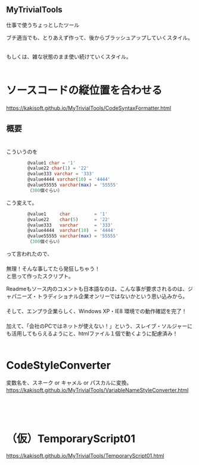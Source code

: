 ## MyTrivialTools
仕事で使うちょっとしたツール      
      
ブチ適当でも、とりあえず作って、後からブラッシュアップしていくスタイル。    
      
もしくは、雑な状態のまま使い続けていくスタイル。  
         
　        
# ソースコードの縦位置を合わせる
https://kakisoft.github.io/MyTrivialTools/CodeSyntaxFormatter.html
　  
## 概要
　  
こういうのを
```sql
        @value1 char = '1'
        @value22 char(1) = '22'
        @value333 varchar = '333'
        @value4444 varchar(10) = '4444'
        @value55555 varchar(max) = '55555'
        （300個ぐらい）
```
こう変えて。
```sql
        @value1     char         = '1'
        @value22    char(5)      = '22'
        @value333   varchar      = '333'
        @value4444  varchar(10)  = '4444'
        @value55555 varchar(max) = '55555'
        （300個ぐらい）
```
って言われたので、  
　  
無理！そんな事してたら発狂しちゃう！  
と思って作ったスクリプト。  

Readmeもソース内のコメントも日本語なのは、こんな事が要求されるのは、ジャパニーズ・トラディショナル企業オンリーではないかという思い込みから。  
　  
そして、エンプラ企業らしく、Windows XP・IE8 環境での動作確認を完了！      
　        
加えて、「会社のPCではネットが使えない！」という、スレイブ・ソルジャーにも活用してもらえるようにと、htmlファイル１個で動くように配慮済み！
　        
　        
# CodeStyleConverter
変数名を、スネーク or キャメル or パスカルに変換。      
https://kakisoft.github.io/MyTrivialTools/VariableNameStyleConverter.html
　    
　    
　    
　    
# （仮）TemporaryScript01
https://kakisoft.github.io/MyTrivialTools/TemporaryScript01.html
